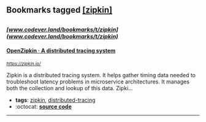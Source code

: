 ## Bookmarks tagged [[zipkin]](https://www.codever.land/search?q=[zipkin])

_<sup><sup>[www.codever.land/bookmarks/t/zipkin](www.codever.land/bookmarks/t/zipkin)</sup></sup>_
---
#### [OpenZipkin · A distributed tracing system      ](https://zipkin.io/)
_<sup>https://zipkin.io/</sup>_

Zipkin is a distributed tracing system. It helps gather timing data needed to troubleshoot latency problems in microservice architectures. It manages both the collection and lookup of this data. Zipki...
* **tags**: [zipkin](../tagged/zipkin.md), [distributed-tracing](../tagged/distributed-tracing.md)
* :octocat: **[source code](https://github.com/openzipkin/zipkin)**
---
